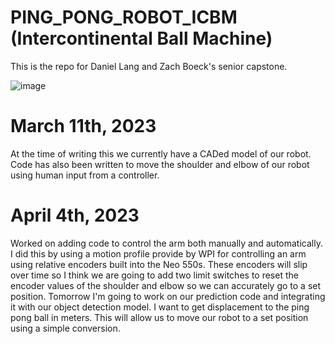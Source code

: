 # PING_PONG_ROBOT_ICBM (Intercontinental Ball Machine)

This is the repo for Daniel Lang and Zach Boeck's senior capstone. 




![image](https://user-images.githubusercontent.com/59770928/224519787-24003ce6-15b4-4854-8212-5fde6178273f.png)


# March 11th, 2023

  At the time of writing this we currently have a CADed model of our robot. 
Code has also been written to move the shoulder and elbow of our robot using human input from a controller.

# April 4th, 2023

  Worked on adding code to control the arm both manually and automatically. I did this by using a motion profile 
provide by WPI for controlling an arm using relative encoders built into the Neo 550s. These encoders will slip
over time so I think we are going to add two limit switches to reset the encoder values of the shoulder and elbow
so we can accurately go to a set position. Tomorrow I'm going to work on our prediction code and integrating it with
our object detection model. I want to get displacement to the ping pong ball in meters. This will allow us to move our 
robot to a set position using a simple conversion. 